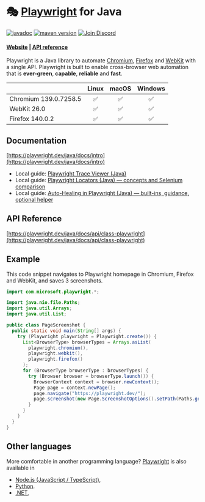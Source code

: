 # 🎭 [Playwright](https://playwright.dev) for Java

[![javadoc](https://javadoc.io/badge2/com.microsoft.playwright/playwright/javadoc.svg)](https://javadoc.io/doc/com.microsoft.playwright/playwright)
[![maven version](https://img.shields.io/maven-central/v/com.microsoft.playwright/playwright)](https://search.maven.org/search?q=com.microsoft.playwright)
[![Join Discord](https://img.shields.io/badge/join-discord-infomational)](https://aka.ms/playwright/discord)

#### [Website](https://playwright.dev/java/) | [API reference](https://www.javadoc.io/doc/com.microsoft.playwright/playwright/latest/index.html)

Playwright is a Java library to automate [Chromium](https://www.chromium.org/Home), [Firefox](https://www.mozilla.org/en-US/firefox/new/) and [WebKit](https://webkit.org/) with a single API. Playwright is built to enable cross-browser web automation that is **ever-green**, **capable**, **reliable** and **fast**.

|          | Linux | macOS | Windows |
|   :---   | :---: | :---: | :---:   |
| Chromium <!-- GEN:chromium-version -->139.0.7258.5<!-- GEN:stop --> | :white_check_mark: | :white_check_mark: | :white_check_mark: |
| WebKit <!-- GEN:webkit-version -->26.0<!-- GEN:stop --> | ✅ | ✅ | ✅ |
| Firefox <!-- GEN:firefox-version -->140.0.2<!-- GEN:stop --> | :white_check_mark: | :white_check_mark: | :white_check_mark: |

## Documentation

[https://playwright.dev/java/docs/intro](https://playwright.dev/java/docs/intro)

- Local guide: [Playwright Trace Viewer (Java)](docs/trace-viewer.md)
- Local guide: [Playwright Locators (Java) — concepts and Selenium comparison](docs/locators.md)
- Local guide: [Auto-Healing in Playwright (Java) — built-ins, guidance, optional helper](docs/auto-healing.md)

## API Reference

[https://playwright.dev/java/docs/api/class-playwright](https://playwright.dev/java/docs/api/class-playwright)

## Example

This code snippet navigates to Playwright homepage in Chromium, Firefox and WebKit, and saves 3 screenshots.

```java
import com.microsoft.playwright.*;

import java.nio.file.Paths;
import java.util.Arrays;
import java.util.List;

public class PageScreenshot {
  public static void main(String[] args) {
    try (Playwright playwright = Playwright.create()) {
      List<BrowserType> browserTypes = Arrays.asList(
        playwright.chromium(),
        playwright.webkit(),
        playwright.firefox()
      );
      for (BrowserType browserType : browserTypes) {
        try (Browser browser = browserType.launch()) {
          BrowserContext context = browser.newContext();
          Page page = context.newPage();
          page.navigate("https://playwright.dev/");
          page.screenshot(new Page.ScreenshotOptions().setPath(Paths.get("screenshot-" + browserType.name() + ".png")));
        }
      }
    }
  }
}
```

## Other languages

More comfortable in another programming language? [Playwright](https://playwright.dev) is also available in
- [Node.js (JavaScript / TypeScript)](https://playwright.dev/docs/intro),
- [Python](https://playwright.dev/python/docs/intro).
- [.NET](https://playwright.dev/dotnet/docs/intro),
